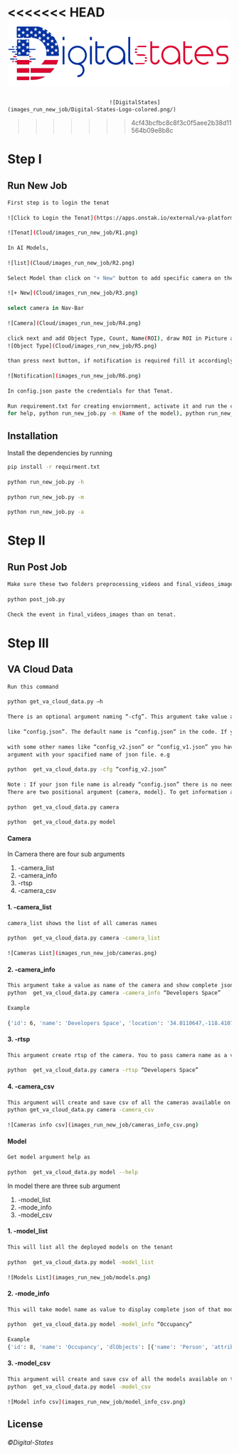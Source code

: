 
<<<<<<< HEAD
                          ![DigitalStates-Logo](images_run_new_job/Digital-States-Logo-colored.png)
=======

                                    ![DigitalStates](images_run_new_job/Digital-States-Logo-colored.png/)
>>>>>>> 4cf43bcfbc8c8f3c0f5aee2b38d11564b09e8b8c
# Step I
## Run New Job
```sh
First step is to login the tenat

![Click to Login the Tenat](https://apps.onstak.io/external/va-platform/sso/login)

![Tenat](Cloud/images_run_new_job/R1.png)

In AI Models,

![list](Cloud/images_run_new_job/R2.png)

Select Model than click on "+ New" button to add specific camera on the model

![+ New](Cloud/images_run_new_job/R3.png)

select camera in Nav-Bar

![Camera](Cloud/images_run_new_job/R4.png)

click next and add Object Type, Count, Name(ROI), draw ROI in Picture and press right click on ROI, add Name by clicking"+"button
![Object Type](Cloud/images_run_new_job/R5.png)

than press next button, if notification is required fill it accordingly else press finish button.

![Notification](images_run_new_job/R6.png)

In config.json paste the credentials for that Tenat.

Run requirement.txt for creating enviornment, activate it and run the command given below.i.e python run_new_job.py -h is 
for help, python run_new_job.py -m (Name of the model), python run_new_job.py -a(to download all models)
```
## Installation
Install the dependencies by running 
```sh
pip install -r requirment.txt

python run_new_job.py -h

python run_new_job.py -m

python run_new_job.py -a
```
# Step II
## Run Post Job 
```sh
Make sure these two folders preprocessing_videos and final_videos_images (having .json, .jpeg, .mp4 files) and config.json file path in post_job.py with credentials and internet connection than run command given below

python post_job.py

Check the event in final_videos_images than on tenat. 
```
# Step III
## VA Cloud Data
```sh
Run this command 

python get_va_cloud_data.py –h

There is an optional argument naming “-cfg”. This argument take value as name of json file

like “config.json”. The default name is “config.json” in the code. If you have json file 

with some other names like “config_v2.json” or “config_v1.json” you have to pass -cfg 
argument with your spacified name of json file. e.g

python  get_va_cloud_data.py -cfg “config_v2.json”

Note : If your json file name is already “config.json” there is no need to pass -cfg argument
There are two positional argument {camera, model}. To get information about cameras pass camera as argument. To get information about deployed models you have to pass model argument like 

python  get_va_cloud_data.py camera

python  get_va_cloud_data.py model
```
#### Camera
In Camera there are four sub arguments
1. -camera_list
2. -camera_info
3. -rtsp
4. -camera_csv

#### 1. -camera_list
```sh
camera_list shows the list of all cameras names

python  get_va_cloud_data.py camera -camera_list

![Cameras List](images_run_new_job/cameras.png)
```
#### 2. -camera_info
```sh
This argument take a value as name of the camera and show complete json of that camera. You pass the argument as 
python  get_va_cloud_data.py camera -camera_info “Developers Space”

Example

{'id': 6, 'name': 'Developers Space', 'location': '34.0110647,-118.4107829', 'description': '', 'rtspHost': '10.39.110.246', 'rtspPort': 554, 'rtspPath': '/ch1/main/av_stream.h264', 'rtspUsername': 'dl-team', 'rtspPassword': 'dl@Onstak123', 'image': '6_2.jpg', 'macAddress': None, 'serialKey': None, 'networkId': None, 'ciscoMerakiCameraName': '', 'thermalPort': None, 'createdBy': 'akhter.ali', 'updatedBy': 'amir.nadeem', 'createdAt': '2021-11-01T15:13:43.000Z', 'updatedAt': '2022-09-26T08:32:45.000Z', 'cameraStreamTypeId': 1, 'cameraRTSPInputTypeId': 1, 'make': None, 'model': None, 'accessMethod': None, 'integrationDetailId': None, 'tenantId': 2, 'DLModels': [], 'integration_detail': None}
```
#### 3. -rtsp
```sh
This argument create rtsp of the camera. You to pass camera name as a value

python  get_va_cloud_data.py camera -rtsp “Developers Space”

```
#### 4. -camera_csv
```sh
This argument will create and save csv of all the cameras available on the tenant.
python get_va_cloud_data.py camera -camera_csv

![Cameras info csv](images_run_new_job/cameras_info_csv.png)
```
#### Model
```sh
Get model argument help as 

python  get_va_cloud_data.py model --help
```
In model there are three sub argument
1. -model_list
2. -mode_info
3. -model_csv

#### 1. -model_list
```sh
This will list all the deployed models on the tenant

python  get_va_cloud_data.py model -model_list

![Models List](images_run_new_job/models.png)

```
#### 2. -mode_info
```sh
This will take model name as value to display complete json of that model.

python  get_va_cloud_data.py model -model_info “Occupancy”

Example
{'id': 8, 'name': 'Occupancy', 'dlObjects': [{'name': 'Person', 'attributes': [{'key': 'occupancydetected', 'values': ['true', 'false', 'number']}]}], 'description': 'Video analytics occupancy detection', 'image': '1654251858511-792990250.jpg', 'shortDescription': None, 'displayName': 'Occupancy Detection', 'createdAt': '2020-07-01T12:00:00.000Z', 'updatedAt': '2022-06-03T10:24:18.000Z'}
```
#### 3. -model_csv
```sh
This argument will create and save csv of all the models available on the tenant.
python  get_va_cloud_data.py model -model_csv

![Model info csv](images_run_new_job/model_info_csv.png)
```
## License

###### ©Digital-States
